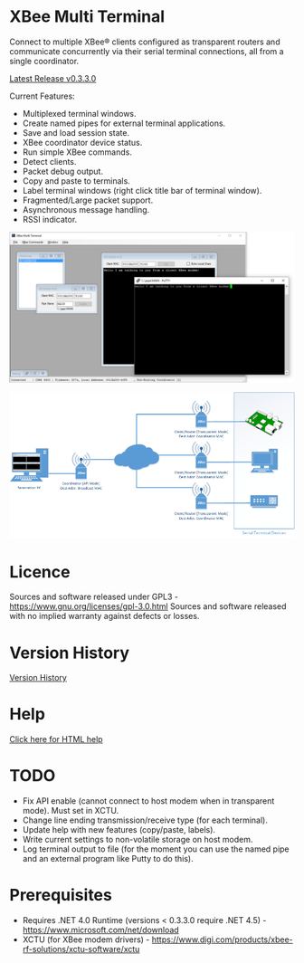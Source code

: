 # XBee Multi Terminal
Connect to multiple XBee® clients configured as transparent routers and communicate concurrently via their serial terminal connections, all from a single coordinator.

[Latest Release v0.3.3.0](https://github.com/reasyrf/XBeeMultiTerminal/blob/master/installers/v0.3.3.0/XBMTSetupv0.3.3.0.exe?raw=true)

Current Features:
- Multiplexed terminal windows.
- Create named pipes for external terminal applications.
- Save and load session state.
- XBee coordinator device status.
- Run simple XBee commands.
- Detect clients.
- Packet debug output.
- Copy and paste to terminals.
- Label terminal windows (right click title bar of terminal window).
- Fragmented/Large packet support.
- Asynchronous message handling.
- RSSI indicator.

![Software Screenshot](MultiTerminal.png?raw=true)

![Typical Hardware Configuration](docs/media/Hardware.png?raw=true)

# Licence
Sources and software released under GPL3 - https://www.gnu.org/licenses/gpl-3.0.html
Sources and software released with no implied warranty against defects or losses.

# Version History 
[Version History](https://reasyrf.github.io/XBeeMultiTerminal/html/90b7f806-433d-4171-8d80-4b98f4eafdba.htm)

# Help
[Click here for HTML help](https://reasyrf.github.io/XBeeMultiTerminal)

# TODO
- Fix API enable (cannot connect to host modem when in transparent mode). Must set in XCTU.
- Change line ending transmission/receive type (for each terminal).
- Update help with new features (copy/paste, labels).
- Write current settings to non-volatile storage on host modem.
- Log terminal output to file (for the moment you can use the named pipe and an external program like Putty to do this).

# Prerequisites
- Requires .NET 4.0 Runtime (versions < 0.3.3.0 require .NET 4.5) - https://www.microsoft.com/net/download
- XCTU (for XBee modem drivers) - https://www.digi.com/products/xbee-rf-solutions/xctu-software/xctu
